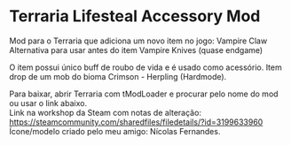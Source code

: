 # Terraria Lifesteal Accessory Mod
Mod para o Terraria que adiciona um novo item no jogo: Vampire Claw<br>
Alternativa para usar antes do item Vampire Knives (quase endgame)

O item possui único buff de roubo de vida e é usado como acessório.
Item drop de um mob do bioma Crimson - Herpling (Hardmode).

Para baixar, abrir Terraria com tModLoader e procurar pelo nome do mod ou usar o link abaixo.<br>
Link na workshop da Steam com notas de alteração:
https://steamcommunity.com/sharedfiles/filedetails/?id=3199633960 <br>
Ícone/modelo criado pelo meu amigo: Nícolas Fernandes.

